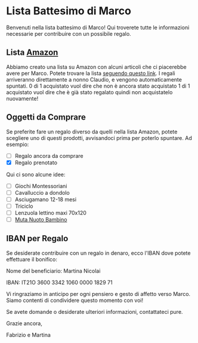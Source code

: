 # Lista Battesimo di Marco

Benvenuti nella lista battesimo di Marco! 
Qui troverete tutte le informazioni necessarie per contribuire con un possibile regalo.

## Lista [Amazon](https://www.amazon.it/baby-reg/martina-nicolai-aprile-2023-roma/3SZUIOQ5MSV15?ref_=cm_sw_r_mwn_dp_5628JE3ZEH41NAD7G5TS)

Abbiamo creato una lista su Amazon con alcuni articoli che ci piacerebbe avere per Marco. Potete trovare la lista [seguendo questo link](https://www.amazon.it/baby-reg/martina-nicolai-aprile-2023-roma/3SZUIOQ5MSV15?ref_=cm_sw_r_mwn_dp_5628JE3ZEH41NAD7G5TS).
I regali arriveranno direttamente a nonno Claudio, e vengono automaticamente spuntati. 
0 di 1 acquistato vuol dire che non è ancora stato acquistato
1 di 1 acquistato vuol dire che è già stato regalato quindi non acquistatelo nuovamente! 

## Oggetti da Comprare

Se preferite fare un regalo diverso da quelli nella lista Amazon, potete scegliere uno di questi prodotti, avvisandoci prima per poterlo spuntare. Ad esempio: 
 
- [ ] Regalo ancora da comprare
- [X] Regalo prenotato
 
Qui ci sono alcune idee:

- [ ] Giochi Montessoriani
- [ ] Cavalluccio a dondolo
- [ ] Asciugamano 12-18 mesi
- [ ] Triciclo
- [ ] Lenzuola lettino maxi 70x120
- [ ] [Muta Nuoto Bambino](https://www.decathlon.it/p/muta-nuoto-anti-uv-baby-bambina/_/R-p-328354?mc=8732506&c=BLU_TURCHESE)

## IBAN per Regalo

Se desiderate contribuire con un regalo in denaro, ecco l'IBAN dove potete effettuare il bonifico:

Nome del beneficiario: Martina Nicolai

IBAN: IT21O 3600 3342 1060 0000 1829 71

Vi ringraziamo in anticipo per ogni pensiero e gesto di affetto verso Marco. 
Siamo contenti di condividere questo momento con voi!

Se avete domande o desiderate ulteriori informazioni, contattateci pure.

Grazie ancora,

Fabrizio e Martina


